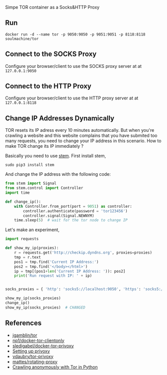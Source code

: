 Simpe TOR container as a Socks&HTTP Proxy


## Run

    docker run -d --name tor -p 9050:9050 -p 9051:9051 -p 8118:8118 soulmachine/tor


## Connect to the SOCKS Proxy

Configure your browser/client to use the SOCKS proxy server at at `127.0.0.1:9050`


## Connect to the HTTP Proxy

Configure your browser/client to use the HTTP proxy server at at `127.0.0.1:8118`


## Change IP Addresses Dynamically

TOR resets its IP adress every 10 minutes automatically. But when you're crawling a website and this website complains that you have submited too many requests, you need to change your IP address in this scenario. How to make TOR change its IP immediately ?

Basically you need to use [stem](https://stem.torproject.org/). First install stem,

    sudo pip3 install stem

And change the IP address with the following code:

```python
from stem import Signal
from stem.control import Controller
import time

def change_ip():
    with Controller.from_port(port = 9051) as controller:
        controller.authenticate(password = 'tor123456')
        controller.signal(Signal.NEWNYM)
    time.sleep(5)  # wait for the tor node to change IP
```

Let's make an experiment,

```python
import requests

def show_my_ip(proxies):
    r = requests.get('http://checkip.dyndns.org', proxies=proxies)
    tmp = r.text
    pos1 = tmp.find('Current IP Address:')
    pos2 = tmp.find('</body></html>')
    ip = tmp[(pos1+len('Current IP Address: ')): pos2]
    print('Run request with IP: ' + ip)


socks_proxies = { 'http': 'socks5://localhost:9050', 'https': 'socks5://localhost:9050' }

show_my_ip(socks_proxies)
change_ip()
show_my_ip(socks_proxies)  # CHANGED
```


## References

* [jgamblin/tor](https://github.com/jgamblin/tor)
* [np1/docker-tor-clientonly](https://github.com/np1/docker-tor-clientonly)
* [sledigabel/docker-tor-privoxy](https://github.com/sledigabel/docker-tor-privoxy)
* [Setting up privoxy](https://help.ubuntu.com/community/Privoxy)
* [vdaubry/tor-privoxy](https://github.com/vdaubry/tor-privoxy)
* [mattes/rotating-proxy](https://github.com/mattes/rotating-proxy)
* [Crawling anonymously with Tor in Python](http://sacharya.com/crawling-anonymously-with-tor-in-python/)
